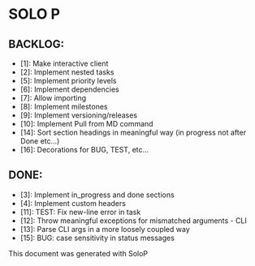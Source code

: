 # SOLO P

## BACKLOG: 

- [1]: Make interactive client
- [2]: Implement nested tasks
- [5]: Implement priority levels
- [6]: Implement dependencies
- [7]: Allow importing
- [8]: Implement milestones
- [9]: Implement versioning/releases
- [10]: Implement Pull from MD command
- [14]: Sort section headings in meaningful way (in progress not after Done etc...)
- [16]: Decorations for BUG, TEST, etc...

## DONE: 

- [3]: Implement in_progress and done sections
- [4]: Implement custom headers
- [11]: TEST: Fix new-line error in task
- [12]: Throw meaningful exceptions for mismatched arguments - CLI
- [13]: Parse CLI args in a more loosely coupled way
- [15]: BUG: case sensitivity in status messages

This document was generated with SoloP